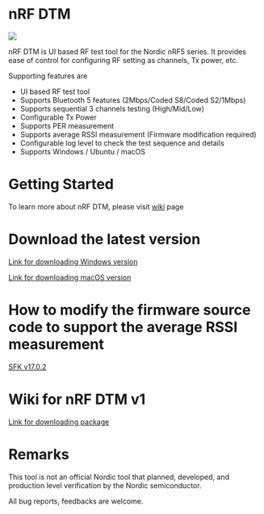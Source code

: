 # nRF DTM

<img src="https://github.com/olleheugene/nRF-DTM/blob/master/pics/DTM_USAGE.gif">

nRF DTM is UI based RF test tool for the Nordic nRF5 series.
It provides ease of control for configuring RF setting as channels, Tx power, etc.

Supporting features are 
- UI based RF test tool
- Supports Bluetooth 5 features (2Mbps/Coded S8/Coded S2/1Mbps)
- Supports sequential 3 channels testing   (High/Mid/Low)
- Configurable Tx Power
- Supports PER measurement
- Supports average RSSI measurement (Firmware modification required)
- Configurable log level to check the test sequence and details
- Supports Windows / Ubuntu / macOS

# Getting Started
To learn more about nRF DTM, please visit [wiki](https://github.com/olleheugene/nRF-DTM/wiki) page

# Download the latest version
[Link for downloading Windows version](https://github.com/olleheugene/nRF-DTM/raw/master/Release/Windows_x86/nRF_DTM.exe)

[Link for downloading macOS version](https://github.com/olleheugene/nRF-DTM/raw/master/Release/macOS/nRF_DTM)

# How to modify the firmware source code to support the average RSSI measurement
[SFK v17.0.2](https://github.com/olleheugene/nRF-DTM/wiki/for-SDK-v17.0.2)

# Wiki for nRF DTM v1
[Link for downloading package](https://github.com/olleheugene/nRF-DTM/archive/v1.0.zip)

# Remarks 
This tool is not an official Nordic tool that planned, developed, and production level verification by the Nordic semiconductor.

All bug reports, feedbacks are welcome.

